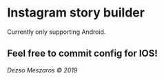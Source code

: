 # Instagram story builder

Currently only supporting Android.

## Feel free to commit config for IOS!

_Dezso Meszaros © 2019_
